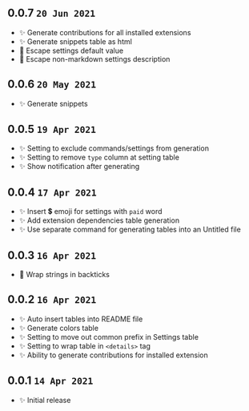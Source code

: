 ## 0.0.7 `20 Jun 2021`

- ✨ Generate contributions for all installed extensions
- ✨ Generate snippets table as html
- 🐛 Escape settings default value
- 🐛 Escape non-markdown settings description

## 0.0.6 `20 May 2021`

- ✨ Generate snippets

## 0.0.5 `19 Apr 2021`

- ✨ Setting to exclude commands/settings from generation
- ✨ Setting to remove `type` column at setting table
- ✨ Show notification after generating

## 0.0.4 `17 Apr 2021`

- ✨ Insert 💲 emoji for settings with `paid` word
- ✨ Add extension dependencies table generation
- ✨ Use separate command for generating tables into an Untitled file

## 0.0.3 `16 Apr 2021`

- 🐛 Wrap strings in backticks

## 0.0.2 `16 Apr 2021`

- ✨ Auto insert tables into README file
- ✨ Generate colors table
- ✨ Setting to move out common prefix in Settings table
- ✨ Setting to wrap table in `<details>` tag
- ✨ Ability to generate contributions for installed extension

## 0.0.1 `14 Apr 2021`

- ✨ Initial release
